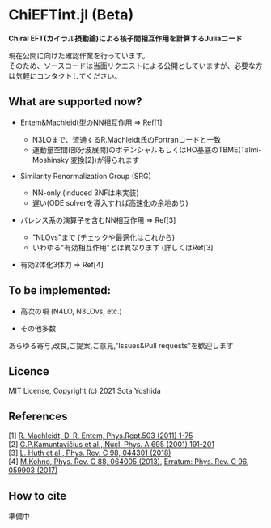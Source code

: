 # ChiEFTint.jl (Beta)

**Chiral EFT(カイラル摂動論)による核子間相互作用を計算するJuliaコード**

現在公開に向けた確認作業を行っています。  
そのため、ソースコードは当面リクエストによる公開としていますが、必要な方は気軽にコンタクトしてください。

## What are supported now?  
 
* Entem&Machleidt型のNN相互作用 => Ref[1]  
    - N3LOまで、流通するR.Machleidt氏のFortranコードと一致
    - 運動量空間(部分波展開)のポテンシャルもしくはHO基底のTBME(Talmi-Moshinsky 変換[2])が得られます

*  Similarity Renormalization Group (SRG)  
    - NN-only (induced 3NFは未実装)
    - 遅い(ODE solverを導入すれば高速化の余地あり)
    
* バレンス系の演算子を含むNN相互作用  => Ref[3]  
    - "NLOvs"まで (チェックや最適化はこれから)
    - いわゆる"有効相互作用"とは異なります (詳しくはRef[3]

* 有効2体化3体力 => Ref[4]


## To be implemented:  

* 高次の項 (N4LO, N3LOvs, etc.)

* その他多数

あらゆる寄与,改良,ご提案,ご意見,"Issues&Pull requests"を歓迎します

## Licence  

MIT License, Copyright (c) 2021 Sota Yoshida

## References

[1] [R. Machleidt, D. R. Entem, Phys.Rept.503 (2011) 1-75](https://www.sciencedirect.com/science/article/pii/S0370157311000457)  
[2] [G.P.Kamuntavičius et al., Nucl. Phys. A 695 (2001) 191-201](https://www.sciencedirect.com/science/article/pii/S0375947401011010)  
[3] [L. Huth et al., Phys. Rev. C 98, 044301 (2018)](https://journals.aps.org/prc/abstract/10.1103/PhysRevC.98.044301)  
[4] [M.Kohno, Phys. Rev. C 88, 064005 (2013)](https://journals.aps.org/prc/abstract/10.1103/PhysRevC.88.064005), [Erratum: Phys. Rev. C 96, 059903 (2017)](https://journals.aps.org/prc/abstract/10.1103/PhysRevC.96.059903)  


## How to cite  

準備中
